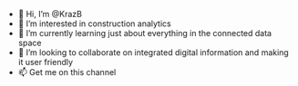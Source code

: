 - 👋 Hi, I’m @KrazB
- 👀 I’m interested in construction analytics
- 🌱 I’m currently learning just about everything in the connected data space
- 💞️ I’m looking to collaborate on integrated digital information and making it user friendly
- 📫 Get me on this channel

<!---
KrazB/KrazB is a ✨ special ✨ repository because its `README.md` (this file) appears on your GitHub profile.
You can click the Preview link to take a look at your changes.
--->

